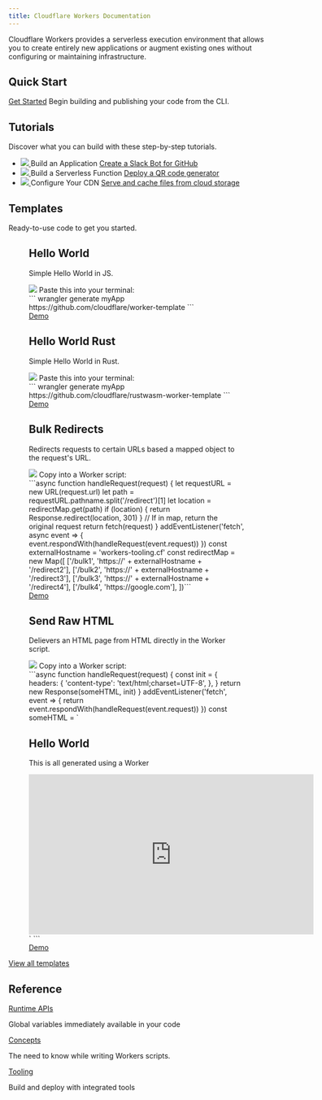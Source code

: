 ```yaml
---
title: Cloudflare Workers Documentation
---
```


<p>
  Cloudflare Workers provides a serverless execution environment that allows you to create entirely
  new applications or augment existing ones without configuring or maintaining infrastructure.
</p>

<h2>Quick Start</h2>
<p>
  <a href="/quickstart" class="quick-start">Get Started</a> Begin building and publishing your code
  from the CLI.
</p>

<h2>Tutorials</h2>
<p>Discover what you can build with these step-by-step tutorials.</p>
<ul class="tutorial-list">
  <li class="tutorial-item">
    <a href="/tutorials/build-an-application">
      <img src="/media/chat-bot.svg" />
    </a>
    Build an Application
    <a href="/tutorials/build-an-application">Create a Slack Bot for GitHub</a>
  </li>
  <li class="tutorial-item">
    <a href="/tutorials/build-a-serverless-function">
      <img src="/media/qr-generator.svg" />
    </a>
    Build a Serverless Function
    <a href="/tutorials/build-a-serverless-function">Deploy a QR code generator</a>
  </li>
  <li class="tutorial-item">
    <a href="/tutorials/configure-your-cdn">
      <img src="/media/cache-website.svg" />
    </a>
    Configure Your CDN
    <a href="/tutorials/configure-your-cdn">Serve and cache files from cloud storage</a>
  </li>
</ul>

<h2>Templates</h2>
<p>Ready-to-use code to get you started.</p>
<section class="template-wrapper">
  <figure class="template-card boilerplate">
    <h2>Hello World</h2>
    <p>Simple Hello World in JS.</p>
    <div class="copy-group">
      <div class="copy-step">
        <img src="/templates/media/terminal.svg" id="img"/>
        <span>Paste this into your terminal:</span>
      </div>
      <div class="copy">
      ```
          wrangler generate myApp https://github.com/cloudflare/worker-template
      ```
      </div>
    </div>
    <div class="links">
      <a
        class="demo"
        href="https://cloudflareworkers.com/#6626eb50f7b53c2d42b79d1082b9bd37:https://tutorial.cloudflareworkers.com"
        >Demo</a
      >
    </div>
  </figure>
  <figure class="template-card boilerplate">
    <h2>Hello World Rust</h2>
    <p>Simple Hello World in Rust.</p>
    <div class="copy-group">
      <div class="copy-step">
        <img src="/templates/media/terminal.svg" id="img"/>
        <span>Paste this into your terminal:</span>
      </div>
      <div class="copy">
    ```
        wrangler generate myApp https://github.com/cloudflare/rustwasm-worker-template
    ```
      </div>
    </div>
    <div class="links">
      <a
        class="demo"
        href="https://cloudflareworkers.com/#1992963c14c25bc8dc4c50f4cab740e5:https://tutorial.cloudflareworkers.com"
        >Demo</a
      >
    </div>
  </figure>
  </section>
  <section class="snippet template-wrapper">
  <figure class="template-card snippet">
    <h2>Bulk Redirects</h2>
    <p>
      Redirects requests to certain URLs based a mapped object to the request's URL.
    </p>
    <div class="copy-group">
      <div class="copy-step">
        <img id="img" type="image/svg+xml" src="/templates/media/file.svg"/>
        <span>Copy into a Worker script:</span>
      </div>
      <div class="copy">```async function handleRequest(request) {
  let requestURL = new URL(request.url)
  let path = requestURL.pathname.split('/redirect')[1]
  let location = redirectMap.get(path)
  if (location) {
    return Response.redirect(location, 301)
  }
  // If in map, return the original request
  return fetch(request)
}
addEventListener('fetch', async event => {
  event.respondWith(handleRequest(event.request))
})
const externalHostname = 'workers-tooling.cf'
const redirectMap = new Map([
  ['/bulk1', 'https://' + externalHostname + '/redirect2'],
  ['/bulk2', 'https://' + externalHostname + '/redirect3'],
  ['/bulk3', 'https://' + externalHostname + '/redirect4'],
  ['/bulk4', 'https://google.com'],
])```
      </div>
      <div class="links">
        <a class="demo" href="https://cloudflareworkers.com/#d17c3da192fd5c83ef7d28153ab32f3f:https://example.com/redirect/bulk1">Demo</a>
      </div>
    </div>
  </figure>
  <figure class="template-card snippet">
      <h2>Send Raw HTML</h2>
      <p>
      Delievers an HTML page from HTML directly in the Worker script.
      </p>
      <div class="copy-group">
        <div class="copy-step">
          <img id="img" type="image/svg+xml" src="/templates/media/file.svg"/>
          <span>Copy into a Worker script:</span>
        </div>
        <div class="copy">
      ```async function handleRequest(request) {
  const init = {
    headers: {
      'content-type': 'text/html;charset=UTF-8',
    },
  }
  return new Response(someHTML, init)
}
addEventListener('fetch', event => {
  return event.respondWith(handleRequest(event.request))
})
const someHTML =  `<!DOCTYPE html>
<html>
  <body>
  <h1>Hello World</h1>
  <p>This is all generated using a Worker</p>
  <iframe
      width="560"
      height="315"
      src="https://www.youtube.com/embed/dQw4w9WgXcQ"
      frameborder="0"
      allow="accelerometer; autoplay; encrypted-media; gyroscope; picture-in-picture"
      allowfullscreen
  ></iframe>
  </body>
</html>
`
      ```
      </div>
      <div class="links">
        <a class="demo" href="https://cloudflareworkers.com/#ba06ef26637ab98b1f38a18dc527dc69:https://example.com">Demo</a>
      </div>
    </div>
  </figure>
</section>
<a href="/templates">View all templates</a>
<h2>Reference</h2>
<section class="reference-links">
  <div>
    <a href="/reference/runtime/apis">Runtime APIs</a>
    <p>Global variables immediately available in your code</p>
  </div>
  <div>
    <a href="/reference/workers-concepts">Concepts</a>
    <p>The need to know while writing Workers scripts.</p>
  </div>
  <div>
    <a href="/reference/tooling">Tooling</a>
    <p>Build and deploy with integrated tools</p>
  </div>
</section>
